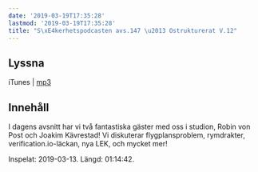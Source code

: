 ```yaml
---
date: '2019-03-19T17:35:28'
lastmod: '2019-03-19T17:35:28'
title: "S\xE4kerhetspodcasten avs.147 \u2013 Ostrukturerat V.12"
---
```

## Lyssna

iTunes \| [mp3](http://traffic.libsyn.com/sakerhetspodcasten/2019-03-13_Sakerhetspodcasten.mp3) 

## Innehåll

I dagens avsnitt har vi två fantastiska gäster med oss i studion, Robin von Post
och Joakim Kävrestad! Vi diskuterar flygplansproblem, rymdrakter, verification.io-läckan,
nya LEK, och mycket mer!

Inspelat: 2019-03-13. Längd: 01:14:42.
